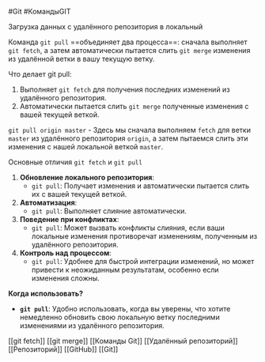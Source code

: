 #Git  #КомандыGIT 

Загрузка данных с удалённого репозитория в локальный

Команда `git pull` ==объединяет два процесса==: сначала выполняет `git fetch`, а затем автоматически пытается слить `git merge` изменения из удалённой ветки в вашу текущую ветку.

Что делает git pull:
1. Выполняет `git fetch` для получения последних изменений из удалённого репозитория.
2. Автоматически пытается слить `git merge` полученные изменения с вашей текущей веткой.

`git pull origin master` - Здесь мы сначала выполняем `fetch` для ветки `master` из удалённого репозитория `origin`, а затем пытаемся слить эти изменения с нашей локальной веткой `master`.

Основные отличия `git fetch` и `git pull`

1. **Обновление локального репозитория**:
    - `git pull`: Получает изменения и автоматически пытается слить их с вашей текущей веткой.
2. **Автоматизация**:
    - `git pull`: Выполняет слияние автоматически.
3. **Поведение при конфликтах**:
    - `git pull`: Может вызвать конфликты слияния, если ваши локальные изменения противоречат изменениям, полученным из удалённого репозитория.
4. **Контроль над процессом**:
    - `git pull`: Удобнее для быстрой интеграции изменений, но может привести к неожиданным результатам, особенно если изменения сложны.

**Когда использовать?**
- **`git pull`**: Удобно использовать, когда вы уверены, что хотите немедленно обновить свою локальную ветку последними изменениями из удалённого репозитория.

[[git fetch]]
[[git merge]]
[[Команды Git]]
[[Удалённый репозиторий]]
[[Репозиторий]]
[[GitHub]]
[[Git]]